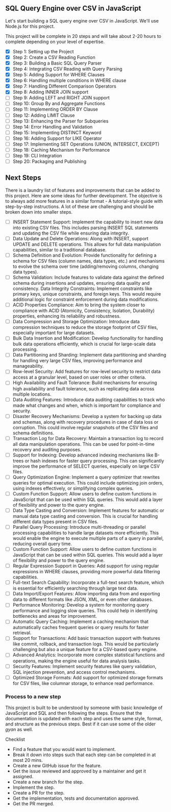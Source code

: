 ## SQL Query Engine over CSV in JavaScript

Let's start building a SQL query engine over CSV in JavaScript. We'll use Node.js for this project.

This project will be complete in 20 steps and will take about 2-20 hours to complete depending on your level of expertise.

- [x] Step 1: Setting up the Project
- [x] Step 2: Create a CSV Reading Function
- [x] Step 3: Building a Basic SQL Query Parser
- [x] Step 4: Integrating CSV Reading with Query Parsing
- [x] Step 5: Adding Support for WHERE Clauses
- [x] Step 6: Handling multiple conditions in WHERE clause
- [x] Step 7: Handling Different Comparison Operators
- [x] Step 8: Adding INNER JOIN support
- [ ] Step 9: Adding LEFT and RIGHT JOIN support
- [ ] Step 10: Group By and Aggregate Functions
- [ ] Step 11: Implementing ORDER BY Clause
- [ ] Step 12: Adding LIMIT Clause
- [ ] Step 13: Enhancing the Parser for Subqueries
- [ ] Step 14: Error Handling and Validation
- [ ] Step 15: Implementing DISTINCT Keyword
- [ ] Step 16: Adding Support for LIKE Operator
- [ ] Step 17: Implementing SET Operations (UNION, INTERSECT, EXCEPT)
- [ ] Step 18: Caching Mechanism for Performance
- [ ] Step 19: CLI Integration
- [ ] Step 20: Packaging and Publishing

## Next Steps
There is a laundry list of features and improvements that can be added to this project. Here are some ideas for further development. The objective is to always add more features in a similar format - A tutorial-style guide with step-by-step instructions. A lot of these are challenging and should be broken down into smaller steps.

- [ ] INSERT Statement Support: Implement the capability to insert new data into existing CSV files. This includes parsing INSERT SQL statements and updating the CSV file while ensuring data integrity.
- [ ] Data Update and Delete Operations: Along with INSERT, support UPDATE and DELETE operations. This allows for full data manipulation capabilities, similar to a traditional database.
- [ ] Schema Definition and Evolution: Provide functionality for defining a schema for CSV files (column names, data types, etc.) and mechanisms to evolve the schema over time (adding/removing columns, changing data types).
- [ ] Schema Validation: Include features to validate data against the defined schema during insertions and updates, ensuring data quality and consistency.
Data Integrity Constraints: Implement constraints like primary keys, unique constraints, and foreign keys. This would require additional logic for constraint enforcement during data modifications.
- [ ] ACID Properties Compliance: Aim to bring the system closer to compliance with ACID (Atomicity, Consistency, Isolation, Durability) properties, enhancing its reliability and robustness.
- [ ] Data Compression and Storage Optimization: Introduce data compression techniques to reduce the storage footprint of CSV files, especially important for large datasets.
- [ ] Bulk Data Insertion and Modification: Develop functionality for handling bulk data operations efficiently, which is crucial for large-scale data processing.
- [ ] Data Partitioning and Sharding: Implement data partitioning and sharding for handling very large CSV files, improving performance and manageability.
- [ ] Row-level Security: Add features for row-level security to restrict data access at a granular level, based on user roles or other criteria.
- [ ] High Availability and Fault Tolerance: Build mechanisms for ensuring high availability and fault tolerance, such as replicating data across multiple locations.
- [ ] Data Auditing Features: Introduce data auditing capabilities to track who made what changes and when, which is important for compliance and security.
- [ ] Disaster Recovery Mechanisms: Develop a system for backing up data and schemas, along with recovery procedures in case of data loss or corruption. This could involve regular snapshots of the CSV files and schema definitions.
- [ ] Transaction Log for Data Recovery: Maintain a transaction log to record all data manipulation operations. This can be used for point-in-time recovery and auditing purposes.
- [ ] Support for Indexing: Develop advanced indexing mechanisms like B-trees or hash indexes for faster query processing. This can significantly improve the performance of SELECT queries, especially on large CSV files.
- [ ] Query Optimization Engine: Implement a query optimizer that rewrites queries for optimal execution. This could include optimizing join orders, using indexes effectively, or simplifying complex queries.
- [ ] Custom Function Support: Allow users to define custom functions in JavaScript that can be used within SQL queries. This would add a layer of flexibility and power to the query engine.
- [ ] Data Type Casting and Conversion: Implement features for automatic or manual data type casting and conversion. This is crucial for handling different data types present in CSV files.
- [ ] Parallel Query Processing: Introduce multi-threading or parallel processing capabilities to handle large datasets more efficiently. This would enable the engine to execute multiple parts of a query in parallel, reducing overall query time.
- [ ] Custom Function Support: Allow users to define custom functions in JavaScript that can be used within SQL queries. This would add a layer of flexibility and power to the query engine.
- [ ] Regular Expression Support in Queries: Add support for using regular expressions in WHERE clauses, providing more powerful data filtering capabilities.
- [ ] Full-text Search Capability: Incorporate a full-text search feature, which is essential for efficiently searching through large text data.
- [ ] Data Import/Export Features: Allow importing data from and exporting data to different formats like JSON, XML, or even other databases.
- [ ] Performance Monitoring: Develop a system for monitoring query performance and logging slow queries. This could help in identifying bottlenecks and areas for improvement.
- [ ] Automatic Query Caching: Implement a caching mechanism that automatically caches frequent queries or query results for faster retrieval.
- [ ] Support for Transactions: Add basic transaction support with features like commit, rollback, and transaction logs. This would be particularly challenging but also a unique feature for a CSV-based query engine.
- [ ] Advanced Analytics: Incorporate more complex statistical functions and operations, making the engine useful for data analysis tasks.
- [ ] Security Features: Implement security features like query validation, SQL injection prevention, and access control mechanisms.
- [ ] Optimized Storage Formats: Add support for optimized storage formats for CSV files, like columnar storage, to enhance read performance.

### Process to a new step
This project is built to be understood by someone with basic knowledge of JavaScript and SQL and then following the steps. Ensure that the documentation is updated with each step and uses the same style, format, and structure as the previous steps. Best if it can use some of the older _gyan_ as well.

Checklist
- Find a feature that you would want to implement.
- Break it down into steps such that each step can be completed in at most 20 mins.
- Create a new GitHub issue for the feature.
- Get the issue reviewed and approved by a maintainer and get it assigned.
- Create a new branch for the step.
- Implement the step.
- Create a PR for the step.
- Get the implementation, tests and documentation approved.
- Get the PR merged.
    
